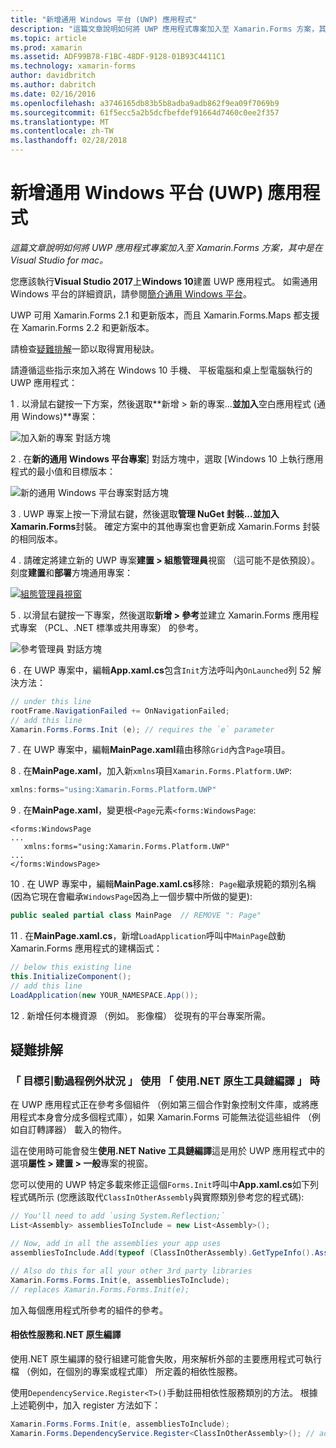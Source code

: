 ```yaml
---
title: "新增通用 Windows 平台 (UWP) 應用程式"
description: "這篇文章說明如何將 UWP 應用程式專案加入至 Xamarin.Forms 方案，其中是在 Visual Studio for mac。"
ms.topic: article
ms.prod: xamarin
ms.assetid: ADF99B78-F1BC-48DF-9128-01B93C4411C1
ms.technology: xamarin-forms
author: davidbritch
ms.author: dabritch
ms.date: 02/16/2016
ms.openlocfilehash: a3746165db83b5b8adba9adb862f9ea09f7069b9
ms.sourcegitcommit: 61f5ecc5a2b5dcfbefdef91664d7460c0ee2f357
ms.translationtype: MT
ms.contentlocale: zh-TW
ms.lasthandoff: 02/28/2018
---
```

# <a name="adding-a-universal-windows-platform-uwp-app"></a>新增通用 Windows 平台 (UWP) 應用程式

_這篇文章說明如何將 UWP 應用程式專案加入至 Xamarin.Forms 方案，其中是在 Visual Studio for mac。_

您應該執行**Visual Studio 2017**上**Windows 10**建置 UWP 應用程式。 如需通用 Windows 平台的詳細資訊，請參閱[簡介通用 Windows 平台](/windows/uwp/get-started/universal-application-platform-guide/)。

UWP 可用 Xamarin.Forms 2.1 和更新版本，而且 Xamarin.Forms.Maps 都支援在 Xamarin.Forms 2.2 和更新版本。

請檢查<a href="#troubleshooting">疑難排解</a>一節以取得實用秘訣。

請遵循這些指示來加入將在 Windows 10 手機、 平板電腦和桌上型電腦執行的 UWP 應用程式：

 1 . 以滑鼠右鍵按一下方案，然後選取**新增 > 新的專案...**並加入**空白應用程式 (通用 Windows)**專案：

  ![](universal-images/add-wu.png "加入新的專案 對話方塊")

 2 . 在**新的通用 Windows 平台專案**] 對話方塊中，選取 [Windows 10 上執行應用程式的最小值和目標版本：

  ![](universal-images/target-version.png "新的通用 Windows 平台專案對話方塊")

 3 . UWP 專案上按一下滑鼠右鍵，然後選取**管理 NuGet 封裝...**並加入**Xamarin.Forms**封裝。 確定方案中的其他專案也會更新成 Xamarin.Forms 封裝的相同版本。

 4 . 請確定將建立新的 UWP 專案**建置 > 組態管理員**視窗 （這可能不是依預設）。 刻度**建置**和**部署**方塊通用專案：

  [ ![](universal-images/configuration-sml.png "組態管理員視窗")](universal-images/configuration.png "組態管理員視窗")

 5 . 以滑鼠右鍵按一下專案，然後選取**新增 > 參考**並建立 Xamarin.Forms 應用程式專案 （PCL、.NET 標準或共用專案） 的參考。

  ![](universal-images/addref-sml.png "參考管理員 對話方塊")

 6 . 在 UWP 專案中，編輯**App.xaml.cs**包含`Init`方法呼叫內`OnLaunched`列 52 解決方法：

```csharp
// under this line
rootFrame.NavigationFailed += OnNavigationFailed;
// add this line
Xamarin.Forms.Forms.Init (e); // requires the `e` parameter
```

 7 . 在 UWP 專案中，編輯**MainPage.xaml**藉由移除`Grid`內含`Page`項目。

 8 . 在**MainPage.xaml**，加入新`xmlns`項目`Xamarin.Forms.Platform.UWP`:

```csharp
xmlns:forms="using:Xamarin.Forms.Platform.UWP"
```

 9 . 在**MainPage.xaml**，變更根`<Page`元素`<forms:WindowsPage`:

```xaml
<forms:WindowsPage
...
   xmlns:forms="using:Xamarin.Forms.Platform.UWP"
...
</forms:WindowsPage>
```

 10 . 在 UWP 專案中，編輯**MainPage.xaml.cs**移除`: Page`繼承規範的類別名稱 (因為它現在會繼承`WindowsPage`因為上一個步驟中所做的變更):

```csharp
public sealed partial class MainPage  // REMOVE ": Page"
```

 11 . 在**MainPage.xaml.cs**，新增`LoadApplication`呼叫中`MainPage`啟動 Xamarin.Forms 應用程式的建構函式：

```csharp
// below this existing line
this.InitializeComponent();
// add this line
LoadApplication(new YOUR_NAMESPACE.App());
```

<!--
11 . Double-click **Package.appxmanifest** to set these capabilities
  that are often required:

  Capabilities set:

  * Internet (Client)
  * Location
-->

12 . 新增任何本機資源 （例如。 影像檔） 從現有的平台專案所需。

<a name="troubleshooting"/>

## <a name="troubleshooting"></a>疑難排解

<a name="target-invocation-exception" />

### <a name="target-invocation-exception-when-using-compile-with-net-native-tool-chain"></a>「 目標引動過程例外狀況 」 使用 「 使用.NET 原生工具鏈編譯 」 時

在 UWP 應用程式正在參考多個組件 （例如第三個合作對象控制文件庫，或將應用程式本身會分成多個程式庫），如果 Xamarin.Forms 可能無法從這些組件 （例如自訂轉譯器） 載入的物件。

這在使用時可能會發生**使用.NET Native 工具鏈編譯**這是用於 UWP 應用程式中的選項**屬性 > 建置 > 一般**專案的視窗。

您可以使用的 UWP 特定多載來修正這個`Forms.Init`呼叫中**App.xaml.cs**如下列程式碼所示 (您應該取代`ClassInOtherAssembly`與實際類別參考您的程式碼):

```csharp
// You'll need to add `using System.Reflection;`
List<Assembly> assembliesToInclude = new List<Assembly>();

// Now, add in all the assemblies your app uses
assembliesToInclude.Add(typeof (ClassInOtherAssembly).GetTypeInfo().Assembly);

// Also do this for all your other 3rd party libraries
Xamarin.Forms.Forms.Init(e, assembliesToInclude);
// replaces Xamarin.Forms.Forms.Init(e);
```

加入每個應用程式所參考的組件的參考。

#### <a name="dependency-services-and-net-native-compilation"></a>相依性服務和.NET 原生編譯

使用.NET 原生編譯的發行組建可能會失敗，用來解析外部的主要應用程式可執行檔 （例如，在個別的專案或程式庫） 所定義的相依性服務。

使用`DependencyService.Register<T>()`手動註冊相依性服務類別的方法。 根據上述範例中，加入 register 方法如下：

```csharp
Xamarin.Forms.Forms.Init(e, assembliesToInclude);
Xamarin.Forms.DependencyService.Register<ClassInOtherAssembly>(); // add this
```
